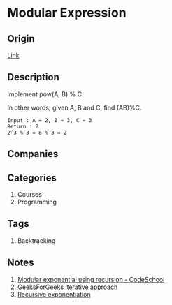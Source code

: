 # Modular Expression

## Origin

[Link](https://www.interviewbit.com/problems/modular-expression/)

## Description

Implement pow(A, B) % C.

In other words, given A, B and C, find (AB)%C.

```text
Input : A = 2, B = 3, C = 3
Return : 2
2^3 % 3 = 8 % 3 = 2
```

## Companies

## Categories

1. Courses
1. Programming

## Tags

1. Backtracking

## Notes

1. [Modular exponential using recursion - CodeSchool](https://www.youtube.com/watch?v=nO7_qu2kd1Q)
1. [GeeksForGeeks iterative approach](https://www.geeksforgeeks.org/modular-exponentiation-power-in-modular-arithmetic/)
1. [Recursive exponentiation](https://www.cs.cmu.edu/~cburch/survey/recurse/fastexp.html)